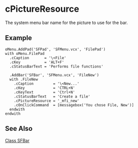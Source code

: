 ﻿# cPictureResource

The system menu bar name for the picture to use for the bar.

## Example

```foxpro
oMenu.AddPad('SFPad', 'SFMenu.vcx', 'FilePad')
with oMenu.FilePad
  .cCaption       = '\<File'
  .cKey           = 'ALT+F'
  .cStatusBarText = 'Performs file functions'

  .AddBar('SFBar', 'SFMenu.vcx', 'FileNew')
  with .FileNew
    .cCaption         = '\<New...'
    .cKey             = 'CTRL+N'
    .cKeyText         = 'Ctrl+N'
    .cStatusBarText   = 'Create a file'
    .cPictureResource = '_mfi_new'
    .cOnClickCommand  = [messagebox('You chose File, New')]
  endwith
endwith
```

## See Also

[Class SFBar](Class%20SFBar.md)